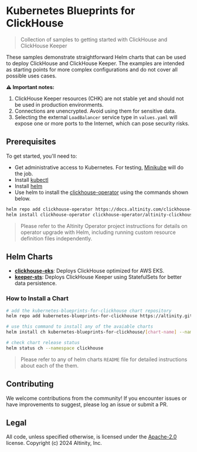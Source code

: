 # Kubernetes Blueprints for ClickHouse

> Collection of samples to getting started with ClickHouse and ClickHouse Keeper

These samples demonstrate straightforward Helm charts that can be used to deploy ClickHouse and ClickHouse Keeper. The examples are intended as starting points for more complex configurations and do not cover all possible uses cases.

**⚠️ Important notes:**

1. ClickHouse Keeper resources (CHK) are not stable yet and should not be used in production environments.
2. Connections are unencrypted. Avoid using them for sensitive data.
3. Selecting the external `LoadBalancer` service type in `values.yaml` will expose one or more ports to the Internet, which can pose security risks.

## Prerequisites

To get started, you'll need to:

* Get administrative access to Kubernetes. For testing, [Minikube](https://minikube.sigs.k8s.io/docs/start/) will do the job.
* Install [kubectl](https://kubernetes.io/docs/tasks/tools/)
* Install [helm](https://helm.sh/docs/intro/install/)
* Use helm to install the [clickhouse-operator](https://github.com/Altinity/clickhouse-operator/tree/master/deploy/helm) using the commands shown below.


```sh
helm repo add clickhouse-operator https://docs.altinity.com/clickhouse-operator/
helm install clickhouse-operator clickhouse-operator/altinity-clickhouse-operator
```

> Please refer to the Altinity Operator project instructions for details on operator upgrade with Helm, including running custom resource definition files independently.

## Helm Charts

- **[clickhouse-eks](./helm/clickhouse-eks/)**: Deploys ClickHouse optimized for AWS EKS.
- **[keeper-sts](./helm/keeper-sts/)**: Deploys ClickHouse Keeper using StatefulSets for better data persistence.

### How to Install a Chart

```sh
# add the kubernetes-blueprints-for-clickhouse chart repository
helm repo add kubernetes-blueprints-for-clickhouse https://altinity.github.io/kubernetes-blueprints-for-clickhouse

# use this command to install any of the avaiable charts
helm install ch kubernetes-blueprints-for-clickhouse/[chart-name] --namespace clickhouse --create-namespace

# check chart release status
helm status ch --namespace clickhouse
```

> Please refer to any of helm charts `README` file for detailed instructions about each of the them.

## Contributing
We welcome contributions from the community! If you encounter issues or have improvements to suggest, please log an issue or submit a PR.

## Legal
All code, unless specified otherwise, is licensed under the [Apache-2.0](LICENSE) license.
Copyright (c) 2024 Altinity, Inc.
